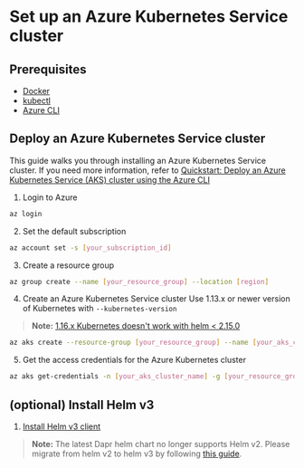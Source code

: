 
# Set up an Azure Kubernetes Service cluster

## Prerequisites

- [Docker](https://docs.docker.com/install/)
- [kubectl](https://kubernetes.io/docs/tasks/tools/install-kubectl/)
- [Azure CLI](https://docs.microsoft.com/en-us/cli/azure/install-azure-cli?view=azure-cli-latest)

## Deploy an Azure Kubernetes Service cluster

This guide walks you through installing an Azure Kubernetes Service cluster. If you need more information, refer to [Quickstart: Deploy an Azure Kubernetes Service (AKS) cluster using the Azure CLI](https://docs.microsoft.com/en-us/azure/aks/kubernetes-walkthrough)

1. Login to Azure
```bash
az login
```

2. Set the default subscription
```bash
az account set -s [your_subscription_id]
```

3. Create a resource group

```bash
az group create --name [your_resource_group] --location [region]
```

4. Create an Azure Kubernetes Service cluster
Use 1.13.x or newer version of Kubernetes with `--kubernetes-version`

> **Note:** [1.16.x Kubernetes doesn't work with helm < 2.15.0](https://github.com/helm/helm/issues/6374#issuecomment-537185486)

```bash
az aks create --resource-group [your_resource_group] --name [your_aks_cluster_name] --node-count 2 --kubernetes-version 1.14.6 --enable-addons http_application_routing --enable-rbac --generate-ssh-keys
```

5. Get the access credentials for the Azure Kubernetes cluster

```bash
az aks get-credentials -n [your_aks_cluster_name] -g [your_resource_group]
```

## (optional) Install Helm v3

1. [Install Helm v3 client](https://helm.sh/docs/intro/install/)

> **Note:** The latest Dapr helm chart no longer supports Helm v2. Please migrate from helm v2 to helm v3 by following [this guide](https://helm.sh/blog/migrate-from-helm-v2-to-helm-v3/).